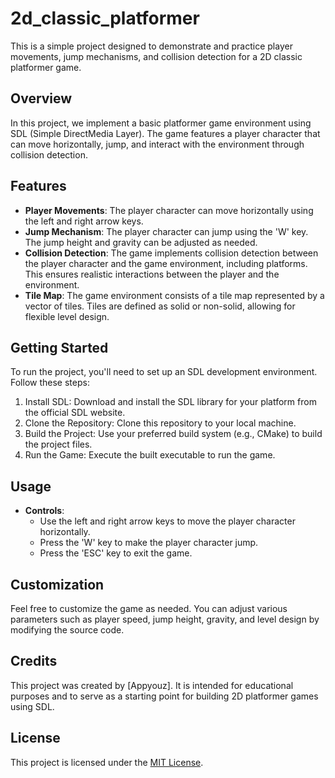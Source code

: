 # 2d_classic_platformer

This is a simple project designed to demonstrate and practice player movements, jump mechanisms, and collision detection for a 2D classic platformer game.

## Overview

In this project, we implement a basic platformer game environment using SDL (Simple DirectMedia Layer). The game features a player character that can move horizontally, jump, and interact with the environment through collision detection.

## Features

- **Player Movements**: The player character can move horizontally using the left and right arrow keys.
- **Jump Mechanism**: The player character can jump using the 'W' key. The jump height and gravity can be adjusted as needed.
- **Collision Detection**: The game implements collision detection between the player character and the game environment, including platforms. This ensures realistic interactions between the player and the environment.
- **Tile Map**: The game environment consists of a tile map represented by a vector of tiles. Tiles are defined as solid or non-solid, allowing for flexible level design.

## Getting Started

To run the project, you'll need to set up an SDL development environment. Follow these steps:

1. Install SDL: Download and install the SDL library for your platform from the official SDL website.
2. Clone the Repository: Clone this repository to your local machine.
3. Build the Project: Use your preferred build system (e.g., CMake) to build the project files.
4. Run the Game: Execute the built executable to run the game.

## Usage

- **Controls**:
  - Use the left and right arrow keys to move the player character horizontally.
  - Press the 'W' key to make the player character jump.
  - Press the 'ESC' key to exit the game.

## Customization

Feel free to customize the game as needed. You can adjust various parameters such as player speed, jump height, gravity, and level design by modifying the source code.

## Credits

This project was created by [Appyouz]. It is intended for educational purposes and to serve as a starting point for building 2D platformer games using SDL.

## License

This project is licensed under the [MIT License](LICENSE).
